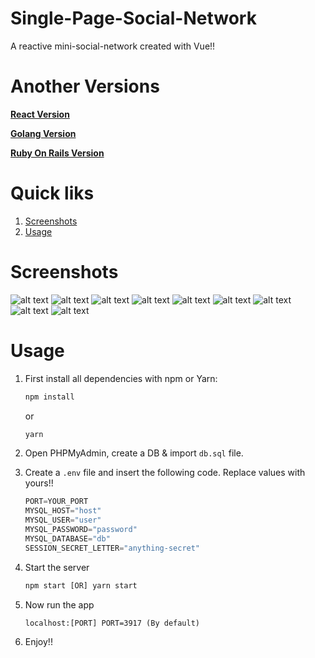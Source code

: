 # Single-Page-Social-Network
A reactive mini-social-network created with Vue!!

# Another Versions
**[React Version](https://github.com/yTakkar/React-Mini-Social-Network)**

**[Golang Version](https://github.com/yTakkar/Go-Mini-Social-Network)**

**[Ruby On Rails Version](https://github.com/yTakkar/Rails-Mini-Social-Network)**

# Quick liks
1. [Screenshots](#screenshots)
2. [Usage](#usage)

# Screenshots
![alt text](https://raw.githubusercontent.com/yTakkar/Vue-Mini-Social-Network/master/screenshots/Snap%202017-10-05%20at%2020.16.51.png)
![alt text](https://raw.githubusercontent.com/yTakkar/Vue-Mini-Social-Network/master/screenshots/Snap%202017-10-05%20at%2020.18.27.png)
![alt text](https://raw.githubusercontent.com/yTakkar/Vue-Mini-Social-Network/master/screenshots/Snap%202017-10-06%20at%2001.16.37.png)
![alt text](https://raw.githubusercontent.com/yTakkar/Vue-Mini-Social-Network/master/screenshots/Snap%202017-10-05%20at%2020.17.04.png)
![alt text](https://raw.githubusercontent.com/yTakkar/Vue-Mini-Social-Network/master/screenshots/Snap%202017-10-05%20at%2020.17.21.png)
![alt text](https://raw.githubusercontent.com/yTakkar/Vue-Mini-Social-Network/master/screenshots/Snap%202017-10-05%20at%2020.17.39.png)
![alt text](https://raw.githubusercontent.com/yTakkar/Vue-Mini-Social-Network/master/screenshots/Snap%202017-10-05%20at%2020.17.48.png)
![alt text](https://raw.githubusercontent.com/yTakkar/Vue-Mini-Social-Network/master/screenshots/Snap%202017-10-05%20at%2020.17.58.png)
![alt text](https://raw.githubusercontent.com/yTakkar/Vue-Mini-Social-Network/master/screenshots/Snap%202017-10-05%20at%2020.18.39.png)

# Usage
1. First install all dependencies with npm or Yarn:
    ```javascript
    npm install
    ```
    or
    ```javascript
    yarn
    ```

2. Open PHPMyAdmin, create a DB & import `db.sql` file.
3. Create a `.env` file and insert the following code. Replace values with yours!!

    ```javascript
    PORT=YOUR_PORT
    MYSQL_HOST="host"
    MYSQL_USER="user"
    MYSQL_PASSWORD="password"
    MYSQL_DATABASE="db"
    SESSION_SECRET_LETTER="anything-secret"
    ```

4. Start the server
    ```javascript
    npm start [OR] yarn start
    ```

5. Now run the app
    ```javacript
    localhost:[PORT] PORT=3917 (By default)
    ```

6. Enjoy!!
